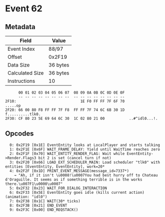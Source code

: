 # Event 62

## Metadata

| Field           | Value    |
|-----------------|----------|
| Event Index     | 88/97    |
| Offset          | 0x2F19   |
| Data Size       | 36 bytes |
| Calculated Size | 36 bytes |
| Instructions    | 10       |

```
      00 01 02 03 04 05 06 07  08 09 0A 0B 0C 0D 0E 0F
      -- -- -- -- -- -- -- --  -- -- -- -- -- -- -- --
2F10:                             1E F0 FF FF 7F 6F 70           .....op
2F20: 66 00 80 F8 FF FF 7F F8  FF FF 7F 74 6C 6B 30 1D  f..........tlk0.
2F30: CF 80 23 5E 69 64 6C 30  1C 02 80 21 00           ..#^idl0...!.   
```

## Opcodes

```
  0: 0x2F19 [0x1E] EventEntity looks at LocalPlayer and starts talking
  1: 0x2F1E [0x6F] WAIT_FRAME_DELAY: Yield until WaitTime reaches zero
  2: 0x2F1F [0x70] WAIT_ENTITY_RENDER_FLAG: Wait while EventEntity->Render.Flags3 bit 2 is set (cancel turn if not)
  3: 0x2F20 [0x66] LOAD_EXT_SCHEDULER_MAIN: Load scheduler "tlk0" with entities [EventEntity, EventEntity], work=20*
  4: 0x2F2F [0x1D] PRINT_EVENT_MESSAGE(message_id=7337*)
    → "Ah, if it isn't \u0008!\u0007You had best hurry off to Chateau d'Oraguille. It seems as if something terrible is in the works there.\u007F1\u0000\u0007"
  5: 0x2F32 [0x23] WAIT_FOR_DIALOG_INTERACTION
  6: 0x2F33 [0x5E] EventEntity goes idle (kills current action) (animation: "idl0")
  7: 0x2F38 [0x1C] WAIT(30* ticks)
  8: 0x2F3B [0x21] END_EVENT
  9: 0x2F3C [0x00] END_REQSTACK()
```
